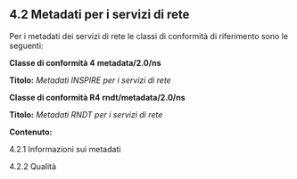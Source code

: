 ## 4.2 Metadati per i servizi di rete

Per i metadati dei servizi di rete le classi di conformità di riferimento sono le seguenti:

**Classe di conformità 4** **metadata/2.0/ns**

**Titolo:** _Metadati INSPIRE per i servizi di rete_

**Classe di conformità R4** **rndt/metadata/2.0/ns**

**Titolo:** _Metadati RNDT per i servizi di rete_


**Contenuto:**

4.2.1 Informazioni sui metadati

4.2.2 Qualità
